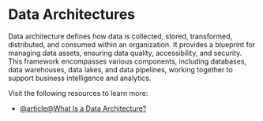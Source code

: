 # Data Architectures

Data architecture defines how data is collected, stored, transformed, distributed, and consumed within an organization. It provides a blueprint for managing data assets, ensuring data quality, accessibility, and security. This framework encompasses various components, including databases, data warehouses, data lakes, and data pipelines, working together to support business intelligence and analytics.

Visit the following resources to learn more:

- [@article@What Is a Data Architecture?](https://www.ibm.com/think/topics/data-architecture)